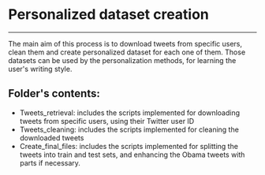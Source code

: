 # Personalized dataset creation 
-----------------------------------------
The main aim of this process is to download tweets from specific users, clean them and create personalized dataset for each one of them. 
Those datasets can be used by the personalization methods, for learning the user's writing style.

## Folder's contents:

- Tweets_retrieval: includes the scripts implemented for downloading tweets from specific users, using their Twitter user ID 
- Tweets_cleaning: includes the scripts implemented for cleaning the downloaded tweets
- Create_final_files: includes the scripts implemented for splitting the tweets into train and test sets, and enhancing the Obama tweets with parts if necessary.
